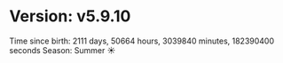 # Version: v5.9.10
Time since birth: 2111 days, 50664 hours, 3039840 minutes, 182390400 seconds
Season: Summer ☀️
